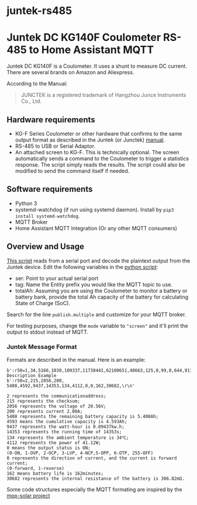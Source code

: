 # juntek-rs485
# Juntek DC KG140F Coulometer RS-485 to Home Assistant MQTT

Juntek DC KG140F is a Coulometer. It uses a shunt to measure DC current. There are several brands on Amazon and Aliexpress.

According to the Manual:
>JUNCTEK is a registered trademark of Hangzhou Junce Instruments Co., Ltd.

## Hardware requirements
* KG-F Series Coulometer or other hardware that confirms to the same output format as described in the Juntek (or Junctek) [manual](http://68.168.132.244/KG-F_EN_manual.pdf).
* RS-485 to USB or Serial Adaptor.
* An attached screen to KG-F. This is technically optional. The screen automatically sends a command to the Coulometer to trigger a statistics response. The script simply reads the results. The script could also be modified to send the command itself if needed.

## Software requirements
* Python 3
* systemd-watchdog (if run using systemd daemon). Install by `pip3 install systemd-watchdog`.
* MQTT Broker
* Home Assistant MQTT Integration (Or any other MQTT consumers)

## Overview and Usage
[This script](juntekrs485.py) reads from a serial port and decode the plaintext output from the Juntek device.
Edit the following variables in the [python script](juntekrs485.py):
* ser: Point to your actual serial port
* tag: Name the Entity prefix you would like the MQTT topic to use.
* totalAh: Assuming you are using the Coulometer to monitor a battery or battery bank, provide the total Ah capacity of the battery for calculating State of Charge (SoC).

Search for the line `publish.multiple` and customize for your MQTT broker.

For testing purposes, change the `mode` variable to `"screen"` and it'll print the output to stdout instead of MQTT.

### Juntek Message Format
Formats are described in the manual. Here is an example:
```
b':r50=1,34,5166,1030,109337,11738441,62100651,48663,125,0,99,0,644,9117,\r\n'
Description Example 
b':r50=2,215,2056,200, 5408,4592,9437,14353,134,4112,0,0,162,30682,\r\n'

2 represents the communicationaddress;
215 represents the checksum;
2056 represents the voltage of 20.56V;
200 represents current 2.00A;
5408 represents the remaining battery capacity is 5.408Ah;
4593 means the cumulative capacity is 4.593Ah;
9437 represents the watt-hour is 0.09437kw.h;
14353 represents the running time of 14353s;
134 represents the ambient temperature is 34℃;
4112 represents the power of 41.12W;
0 means the output status is ON;
(0-ON, 1-OVP, 2-OCP, 3-LVP, 4-NCP,5-OPP, 6-OTP, 255-OFF)
0 represents the direction of current, and the current is forward current;
(0-forward, 1-reverse)
162 means battery life is 162minutes;
30682 represents the internal resistance of the battery is 306.82mΩ. 
```
Some code structures especially the MQTT formating are inspired by the [mpp-solar project](https://github.com/jblance/mpp-solar)
